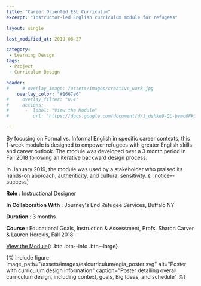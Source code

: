 ```yaml
---
title: "Career Oriented ESL Curriculum"
excerpt: "Instructor-led English curriculum module for refugees"

layout: single

last_modified_at: 2019-08-27

category:
 - Learning Design
tags: 
 - Project
 - Curriculum Design

header:
#     # overlay_image: /assets/images/creative_work.jpg
    overlay_color: "#1667e6"
#     overlay_filter: "0.4"
#     actions:
#      -  label: "View the Module"
#         url: "https://docs.google.com/document/d/1_dshke9-QL-bvmcOFk3OJjf_1akMt6k4JClXesCpS54/edit?usp=sharing"

---
```

By focusing on Formal vs. Informal English in specific career contexts, this 1-week module is designed to empower refugees with greater English skills and career outlook. The module was developed over a 3 month period in Fall 2018 following an iterative backward design process.  

In January 2019, the module was used by a stakeholder who praised its hands-on approach, authenticity, and cultural sensitivity.
{: .notice--success}

**Role** : Instructional Designer

**In Collaboration With** : Journey's End Refugee Services, Buffalo NY

**Duration** : 3 months

**Course** : Educational Goals, Instruction & Assessment, Profs. Sharon Carver & Lauren Herckis, Fall 2018

[View the Module](https://docs.google.com/document/d/1V_pm6ukltywGe8MY84XNjVUenzLkcg7-4xzBZoaIC1Y/edit?usp=sharing){: .btn .btn--info .btn--large}



{% include figure image_path="/assets/images/eslcurriculum/egia_poster.svg" alt="Poster with curriculum design information" caption="Poster detailing overall curriculum design, including context, goals, Big Ideas, and schedule" %}